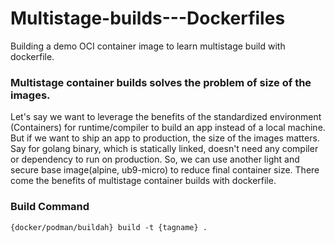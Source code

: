 # Multistage-builds---Dockerfiles
Building a demo OCI container image to learn multistage build with dockerfile.
### Multistage container builds solves the problem of size of the images.  
Let's say we want to leverage the benefits of the standardized environment (Containers) for runtime/compiler to build an app instead of a local machine. But if we want to ship an app to production, the size of the images matters. Say for golang binary, which is statically linked, doesn't need any compiler or dependency to run on production. So, we can use another light and secure base image(alpine, ub9-micro) to reduce final container size. There come the benefits of multistage container builds with dockerfile.
### Build Command
```podman
{docker/podman/buildah} build -t {tagname} .
```
